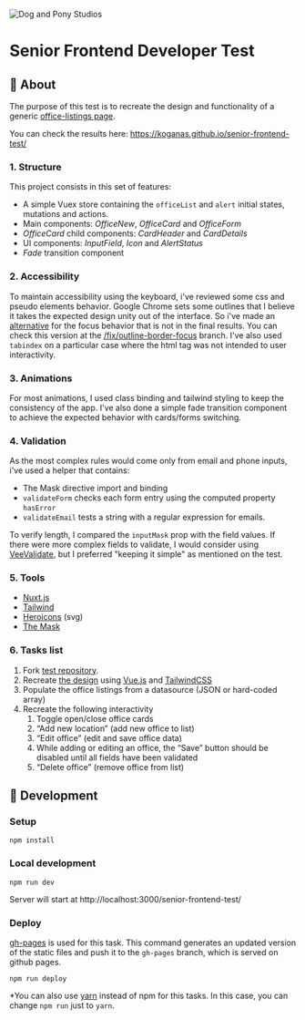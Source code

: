 ![Dog and Pony Studios](https://www.dogandponystudios.com/app/themes/dps/assets/public/images/logo-fbe89868bd.svg)

# Senior Frontend Developer Test

## :scroll: About
The purpose of this test is to recreate the design and functionality of a generic [office-listings page](https://www.figma.com/proto/VU2BJHrMmoSEdQmMa1EbYP/Front-end-Test?node-id=2253%3A2129&viewport=-4357%2C528%2C0.5&scaling=min-zoom).

You can check the results here: https://koganas.github.io/senior-frontend-test/

### 1. Structure
This project consists in this set of features:
- A simple Vuex store containing the `officeList` and `alert` initial states, mutations and actions. 
- Main components: *OfficeNew*, *OfficeCard* and *OfficeForm*
- *OfficeCard* child components: *CardHeader* and *CardDetails*
- UI components: *InputField*, *Icon* and *AlertStatus*
- *Fade* transition component

### 2. Accessibility
To maintain accessibility using the keyboard, i've reviewed some css and pseudo elements behavior. Google Chrome sets some outlines that I believe it takes the expected design unity out of the interface. So i've made an [alternative](https://github.com/koganas/senior-frontend-test/commit/7925ecd636469dbc1a544a65ec7996474170414f) for the focus behavior that is not in the final results. You can check this version at the [/fix/outline-border-focus](https://github.com/koganas/senior-frontend-test/tree/fix/outline-border-focus) branch.
I've also used `tabindex` on a particular case where the html tag was not intended to user interactivity.

### 3. Animations
For most animations, I used class binding and tailwind styling to keep the consistency of the app. I've also done a simple fade transition component to achieve the expected behavior with cards/forms switching.

### 4. Validation
As the most complex rules would come only from email and phone inputs, i've used a helper that contains:
- The Mask directive import and binding
- `validateForm` checks each form entry using the computed property `hasError`
- `validateEmail` tests a string with a regular expression for emails.

To verify length, I compared the `inputMask` prop with the field values. If there were more complex fields to validate, I would consider using [VeeValidate](https://vee-validate.logaretm.com/v3), but I preferred "keeping it simple" as mentioned on the test.

### 5. Tools
- [Nuxt.js](https://github.com/nuxt/nuxt.js)
- [Tailwind](https://github.com/tailwindlabs/tailwindcss)
- [Heroicons](https://heroicons.com/) (svg)
- [The Mask](https://github.com/vuejs-tips/vue-the-mask)

### 6. Tasks list
1. Fork [test repository](https://github.com/dogandpony/senior-frontend-test).
1. Recreate [the design](https://www.figma.com/file/VU2BJHrMmoSEdQmMa1EbYP/Front-end-Test?node-id=2253%3A2129) using [Vue.js](https://vuejs.org/) and [TailwindCSS](https://tailwindcss.com/)
1. Populate the office listings from a datasource (JSON or hard-coded array)
1. Recreate the following interactivity
    1. Toggle open/close office cards
    1. “Add new location” (add new office to list)
    1. “Edit office” (edit and save office data)
    1. While adding or editing an office, the “Save” button should be disabled until all fields have been validated
    1. “Delete office” (remove office from list)

## :book: Development

### Setup
```
npm install
```

### Local development
```
npm run dev
```
Server will start at http://localhost:3000/senior-frontend-test/

### Deploy
[gh-pages](https://github.com/tschaub/gh-pages) is used for this task. This command generates an updated version of the static files and push it to the `gh-pages` branch, which is served on github pages.
```
npm run deploy
```

*You can also use [yarn](https://yarnpkg.com/getting-started/install) instead of npm for this tasks. In this case, you can change `npm run` just to `yarn`.